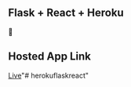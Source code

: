 ## Flask + React + Heroku

🚀

## Hosted App Link

[Live](https://obscure-anchorage-12854.herokuapp.com/)"# herokuflaskreact" 
